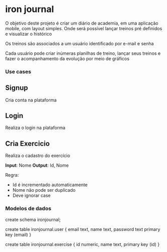 # iron journal

O objetivo deste projeto é criar um diário de academia, em uma aplicação mobile, com layout simples. Onde será possível lançar treinos pré definidos e visualizar o histórico 

Os treinos são associados a um usuário identificado por e-mail e senha

Cada usuário pode criar inúmeras planilhas de treino, lançar seus treinos e fazer o acompanhamento da evolução por meio de gráficos

### Use cases

## Signup
Cria conta na plataforma

## Login
Realiza o login na plataforma

## Cria Exercicio
Realiza o cadastro do exercício

**Input**: Nome
**Output**: Id, Nome

Regra:

* Id é incrementado automaticamente
* Nome não pode ser duplicado
* Deve ignorar case


### Modelos de dados

create schema ironjournal;

create table ironjournal.user {
    email text,
    name text,
    password text
    primary key (email)
}


create table ironjournal.exercise {
    id numeric,
    name text,
    primary key (id)
}